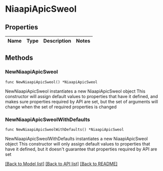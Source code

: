 # NiaapiApicSweol

## Properties

Name | Type | Description | Notes
------------ | ------------- | ------------- | -------------

## Methods

### NewNiaapiApicSweol

`func NewNiaapiApicSweol() *NiaapiApicSweol`

NewNiaapiApicSweol instantiates a new NiaapiApicSweol object
This constructor will assign default values to properties that have it defined,
and makes sure properties required by API are set, but the set of arguments
will change when the set of required properties is changed

### NewNiaapiApicSweolWithDefaults

`func NewNiaapiApicSweolWithDefaults() *NiaapiApicSweol`

NewNiaapiApicSweolWithDefaults instantiates a new NiaapiApicSweol object
This constructor will only assign default values to properties that have it defined,
but it doesn't guarantee that properties required by API are set


[[Back to Model list]](../README.md#documentation-for-models) [[Back to API list]](../README.md#documentation-for-api-endpoints) [[Back to README]](../README.md)


